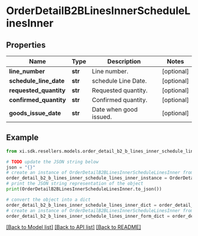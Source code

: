 # OrderDetailB2BLinesInnerScheduleLinesInner


## Properties

Name | Type | Description | Notes
------------ | ------------- | ------------- | -------------
**line_number** | **str** | Line number. | [optional] 
**schedule_line_date** | **str** | schedule Line Date. | [optional] 
**requested_quantity** | **str** | Requested quantity. | [optional] 
**confirmed_quantity** | **str** | Confirmed quantity. | [optional] 
**goods_issue_date** | **str** | Date when good issued. | [optional] 

## Example

```python
from xi.sdk.resellers.models.order_detail_b2_b_lines_inner_schedule_lines_inner import OrderDetailB2BLinesInnerScheduleLinesInner

# TODO update the JSON string below
json = "{}"
# create an instance of OrderDetailB2BLinesInnerScheduleLinesInner from a JSON string
order_detail_b2_b_lines_inner_schedule_lines_inner_instance = OrderDetailB2BLinesInnerScheduleLinesInner.from_json(json)
# print the JSON string representation of the object
print(OrderDetailB2BLinesInnerScheduleLinesInner.to_json())

# convert the object into a dict
order_detail_b2_b_lines_inner_schedule_lines_inner_dict = order_detail_b2_b_lines_inner_schedule_lines_inner_instance.to_dict()
# create an instance of OrderDetailB2BLinesInnerScheduleLinesInner from a dict
order_detail_b2_b_lines_inner_schedule_lines_inner_form_dict = order_detail_b2_b_lines_inner_schedule_lines_inner.from_dict(order_detail_b2_b_lines_inner_schedule_lines_inner_dict)
```
[[Back to Model list]](../README.md#documentation-for-models) [[Back to API list]](../README.md#documentation-for-api-endpoints) [[Back to README]](../README.md)


